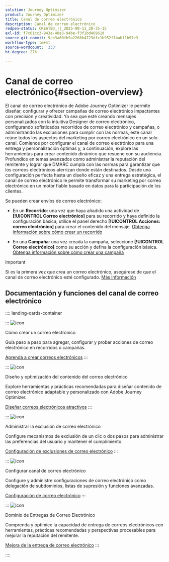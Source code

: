 ```yaml
---
solution: Journey Optimizer
product: Journey Optimizer
title: Canal de correo electrónico
description: Canal de correo electrónico
redpen-status: CREATED_||_2025-08-11_20-35-15
exl-id: f7c61cc3-943e-40a3-94be-f3f1bd46961d
source-git-commit: 9cb3a60fb9a2266b4723dfc1b952f1bab11b97e3
workflow-type: tm+mt
source-wordcount: '333'
ht-degree: 27%

---
```


# Canal de correo electrónico{#section-overview}

El canal de correo electrónico de Adobe Journey Optimizer le permite diseñar, configurar y ofrecer campañas de correo electrónico impactantes con precisión y creatividad. Ya sea que esté creando mensajes personalizados con la intuitiva Designer de correo electrónico, configurando sofisticados recorridos de correo electrónico y campañas, o administrando las exclusiones para cumplir con las normas, este canal reúne todos los aspectos del marketing por correo electrónico en un solo canal. Comience por configurar el canal de correo electrónico para una entrega y personalización óptimas y, a continuación, explore las herramientas para crear contenido dinámico que resuene con su audiencia. Profundice en temas avanzados como administrar la reputación del remitente y lograr que DMARC cumpla con las normas para garantizar que los correos electrónicos aterrizan donde están destinados. Desde una configuración perfecta hasta un diseño eficaz y una entrega estratégica, el canal de correo electrónico le permite transformar su marketing por correo electrónico en un motor fiable basado en datos para la participación de los clientes.

Se pueden crear envíos de correo electrónico:

* En un **Recorrido**: una vez que haya añadido una actividad de **[!UICONTROL Correo electrónico]** para su recorrido y haya definido la configuración básica, utilice el panel derecho **[!UICONTROL Acciones: correo electrónico]** para crear el contenido del mensaje. [Obtenga información sobre cómo crear un recorrido](../using/building-journeys/journey-gs.md)

* En una **Campaña**: una vez creada la campaña, seleccione **[!UICONTROL Correo electrónico]** como su acción y defina la configuración básica. [Obtenga información sobre cómo crear una campaña](../using/campaigns/create-campaign.md#configure)


>[!IMPORTANT]
>
>Si es la primera vez que crea un correo electrónico, asegúrese de que el canal de correo electrónico esté configurado. [Más información](../using/email/email-settings.md)

## Documentación y funciones del canal de correo electrónico

:::: landing-cards-container

:::
![icon](https://cdn.experienceleague.adobe.com/icons/list-check.svg)

Cómo crear un correo electrónico

Guía paso a paso para agregar, configurar y probar acciones de correo electrónico en recorridos o campañas.

[Aprenda a crear correos electrónicos](../using/email/create-email.md)
:::

:::
![icon](https://cdn.experienceleague.adobe.com/icons/puzzle-piece.svg)

Diseño y optimización del contenido del correo electrónico

Explore herramientas y prácticas recomendadas para diseñar contenido de correo electrónico adaptable y personalizado con Adobe Journey Optimizer.

[Diseñar correos electrónicos atractivos](design-email-landing-page.md)
:::

:::
![icon](https://cdn.experienceleague.adobe.com/icons/shield-halved.svg)

Administrar la exclusión de correo electrónico

Configure mecanismos de exclusión de un clic o dos pasos para administrar las preferencias del usuario y mantener el cumplimiento.

[Configuración de exclusiones de correo electrónico](../using/email/email-opt-out.md)
:::

:::
![icon](https://cdn.experienceleague.adobe.com/icons/gear.svg)

Configurar canal de correo electrónico

Configure y administre configuraciones de correo electrónico como delegación de subdominios, listas de supresión y funciones avanzadas.

[Configuración de correo electrónico](configure-email-landing-page.md)
:::

:::
![icon](https://cdn.experienceleague.adobe.com/icons/chart-line.svg)

Dominio de Entregas de Correo Electrónico

Comprenda y optimice la capacidad de entrega de correos electrónicos con herramientas, prácticas recomendadas y perspectivas procesables para mejorar la reputación del remitente.

[Mejora de la entrega de correo electrónico](deliverability-landing-page.md)
:::

::::
